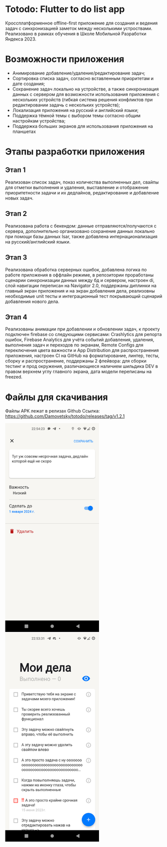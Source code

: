 # Totodo: Flutter to do list app

Кроссплатформенное offline-first приложение для создания и ведения задач с синхронизацией заметок между несколькими устроствами.
Реализовано в рамках обучения в Школе Мобильной Разработки Яндекса 2023.

# Возможности приложения
- Анимирование добавление/удаление/редактирование задач;
- Сортировка списка задач, согласно вставленным приоритетам и дате создания;
- Сохранение задач локально на устройстве, а также синхронизация данных с сервером для возможности использования приложения с нескольких устройств (гибкая система решения конфликтов при редактировании задачь с нескольких устройств);
- Локализация приложения на русский и английский языки;
- Поддержка тёмной темы с выбором темы согласно общим настройкам устройства;
- Поддержка больших экранов для использования приложения на планшетах

# Этапы разработки приложения

## Этап 1
Реализован список задач, показ количества выполненных дел, свайпы для отметки выполнения и удаления, выставление и отображение приоритетности задачи и их дедлайнов, редактирование и добавление новых задач.

## Этап 2
Реализована работа с бекендом: данные отправляются/получаются с сервера, дополнительно организовано сохранение данных локально при помощи базы данных Isar, также добавлена интернационализация на русский/английский языки.

## Этап 3
Реализована обработка серверных ошибок, добавлена логика по работе приложения в оффлайн режиме, в репозитории проработаны сценарии синхронизации данных между бд и сервером, настроен di, слой навигации переписан на Navigator 2.0, поддержаны диплинки на главный экран приложения и на экран добавления дела, реализовны необходимые unit тесты и интеграционный тест покрывающий сценарий добавления нового дела.

## Этап 4
Реализованы анимации при добавлении и обновлении задач, к проекту подключен firebase со следующими сервисами: Crashlytics для репорта ошибок, Firebase Analytics для учёта событий добавления, удаления, выполнения задач и переходов по экранам, Remote Configs для переключения цвета важности и App Distribution для распространения приложения, настроен CI на GitHub на форматирование, линтер, тесты, сборку и распространение, поддержаны 2 флейвора: для сборки тестинг и прод окружения, различающиеся наличием шильдика DEV в правом верхнем углу главного экрана, дата модели переписаны на freezed.

# Файлы для скачивания
Файлы APK лежат в релизах Github
Ссылка: https://github.com/Damovetsky/totodo/releases/tag/v1.2.1

<img src="https://github.com/Damovetsky/totodo/blob/main/screenshots/Task_details_screen.png" alt="drawing" width="300"/>
<img src="https://github.com/Damovetsky/totodo/blob/main/screenshots/Tasks_screen.png" alt="drawing" width="300"/>
